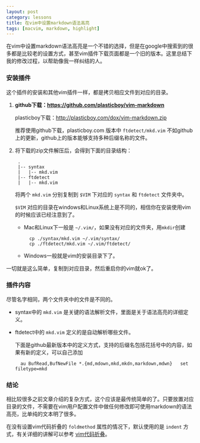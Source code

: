 ```yaml
---
layout: post
category: lessons
title: 在vim中设置markdown语法高亮
tags: [macvim, markdown, highlight]
---
```


在vim中设置markdown语法高亮是一个不错的选择，但是在google中搜索到的很多都是比较老的设置方式，甚至vim插件下载页面都是一个旧的版本。这里总结下我的修改过程，以帮助像我一样纠结的人。


### 安装插件

这个插件的安装和其他vim插件一样，都是拷贝相应文件到对应的目录。

1. __github下载：<https://github.com/plasticboy/vim-markdown>__

   plasticboy下载：<http://plasticboy.com/dox/vim-markdown.zip>

   推荐使用github下载，plasticboy.com 版本中 `ftdetect/mkd.vim` 不如github上的更新，github上的版本能够支持多种后缀名称的文件。

2. 将下载的zip文件解压后，会得到下面的目录结构：

		.
		|-- syntax
		|   |-- mkd.vim
		|-- ftdetect
		|   |-- mkd.vim

	将两个 `mkd.vim` 分别复制到 `$VIM` 下对应的 `syntax` 和 `ftdetect` 文件夹中。

	`$VIM` 对应的目录在windows和Linux系统上是不同的，相信你在安装使用vim的时候应该已经注意到了。

	- Mac和Linux下一般是 `~/.vim/`，如果没有对应的文件夹，用`mkdir`创建
		
	        cp ./syntax/mkd.vim ~/.vim/syntax/
	        cp ./ftdetect/mkd.vim ~/.vim/ftdetect/

	- Windows一般就是vim的安装目录下了。

一切就是这么简单，复制到对应目录，然后重启你的vim就ok了。

### 插件内容

尽管名字相同，两个文件夹中的文件是不同的。

- syntax中的 `mkd.vim` 是关键的语法解析文件，里面是关于语法高亮的详细定义。
- ftdetect中的 `mkd.vim` 定义的是自动解析哪些文件。

   下面是github最新版本中的定义方式，支持的后缀名包括花括号中的内容，如果有新的定义，可以自己添加

		au BufRead,BufNewFile *.{md,mdown,mkd,mkdn,markdown,mdwn}   set filetype=mkd

### 结论

相比较很多之前文章介绍的复杂方式，这个应该是最传统简单的了。只要放置对应目录的文件，不需要在vim用户配置文件中做任何修改即可使用markdown的语法高亮，比单纯的文本明了很多。

在没有设置vim代码折叠的 `foldmethod` 属性的情况下，默认使用的是 `indent` 方式，有关详细的讲解可以参考 [vim代码折叠](http://www.cnblogs.com/abeen/archive/2010/08/06/1794197.html)。

